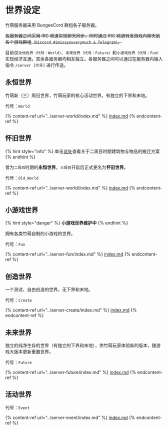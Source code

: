 # 世界设定

竹萌服务器采用 BungeeCord 群组各子服务器。

~~各服务器之间采用 IRC 频道实现聊天同步，同时通过 IRC 频道转发游戏内聊天到各个游戏群组`（Discord #imissyouverymuch & Telegram）`。~~

目前仅`永恒世界（代号：World）`、`未来世界（代号：Future）`和`小游戏世界（代号：Fun）`实现经济互通，其余各服务器均相互独立。各服务器之间可以通过在服务器内输入指令 `/server [代号]` 进行传送。

## 永恒世界

竹萌新（三）周目世界，竹萌玩家的核心活动世界，有独立的下界和末地。

代号：`World`

{% content-ref url="../server-world/index.md" %}
[index.md](../server-world/index.md)
{% endcontent-ref %}

## 怀旧世界

{% hint style="info" %}
单击[此处](https://discuss.imyvm.org/d/412)查看关于二周目时期建筑物与物品的搬迁方案
{% endhint %}

曾为`二周目`时期的**永恒世界**，`三周目`开启后正式更名为**怀旧世界**。

代号：`Old_World`

{% content-ref url="../server-world/index.md" %}
[index.md](../server-world/index.md)
{% endcontent-ref %}

## 小游戏世界

{% hint style="danger" %}
**小游戏世界维护中**
{% endhint %}

拥有各类竹萌自制的小游戏的世界。

代号：`Fun`

{% content-ref url="../server-fun/index.md" %}
[index.md](../server-fun/index.md)
{% endcontent-ref %}

## 创造世界

一个测试、自由创造的世界，无下界和末地。

代号：`Create`

{% content-ref url="../server-create/index.md" %}
[index.md](../server-create/index.md)
{% endcontent-ref %}

## 未来世界

独立的纯净生存的世界（有独立的下界和末地），供竹萌玩家体验新的版本，随游戏大版本更新重置世界。

代号：`Future`

{% content-ref url="../server-future/index.md" %}
[index.md](../server-future/index.md)
{% endcontent-ref %}

## 活动世界

代号：`Event`

{% content-ref url="../server-event/index.md" %}
[index.md](../server-event/index.md)
{% endcontent-ref %}
